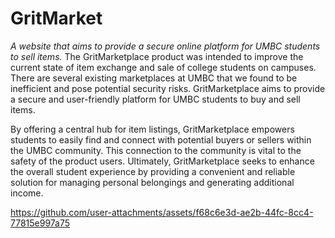 # GritMarket
_A website that aims to provide a secure online platform for UMBC students to sell items._
The GritMarketplace product was intended to improve the current state of item exchange and sale of college students on campuses. There are several existing marketplaces at UMBC that we found to be inefficient and pose potential security risks. GritMarketplace aims to provide a secure and user-friendly platform for UMBC students to buy and sell items. 

By offering a central hub for item listings, GritMarketplace empowers students to easily find and connect with potential buyers or sellers within the UMBC community. This connection to the community is vital to the safety of the product users. Ultimately, GritMarketplace seeks to enhance the overall student experience by providing a convenient and reliable solution for managing personal belongings and generating additional income.


https://github.com/user-attachments/assets/f68c6e3d-ae2b-44fc-8cc4-77815e997a75

